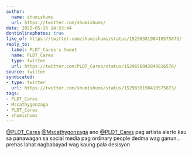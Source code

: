 ```yaml
---
author:
  name: shumishums
  url: https://twitter.com/shumishums/
date: 2022-05-26 14:53:44
dontinlinephotos: true
like_of: https://twitter.com/shumishums/status/1529838198410575873/
reply_to:
  label: PLDT_Cares's tweet
  name: PLDT_Cares
  type: twitter
  url: https://twitter.com/PLDT_Cares/status/1529656042849816576/
source: twitter
syndicated:
- type: twitter
  url: https://twitter.com/shumishums/status/1529838198410575873/
tags:
- PLDT_Cares
- Mscathygonzaga
- PLDT_Cares
- shumishums
---
```


[@PLDT_Cares](https://twitter.com/PLDT_Cares/) [@Mscathygonzaga](https://twitter.com/Mscathygonzaga/) ano [@PLDT_Cares](https://twitter.com/PLDT_Cares/) pag artista alerto kau sa panawagan sa social media pag ordinary people dedma wag ganun... prehas lahat nagbabayad wag kaung pala desisyon
